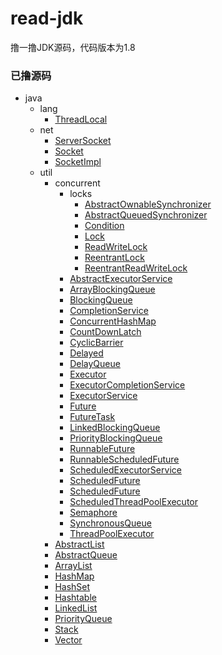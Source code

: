 # read-jdk
撸一撸JDK源码，代码版本为1.8  

### 已撸源码  
- java  
    - lang
        - [ThreadLocal](https://github.com/insaneXs/read-jdk/blob/master/classes/java/lang/ThreadLocal.java)  
    - net 
        - [ServerSocket](https://github.com/insaneXs/read-jdk/blob/master/classes/java/net/ServerSocket.java)
        - [Socket](https://github.com/insaneXs/read-jdk/blob/master/classes/java/net/Socket.java)    
        - [SocketImpl](https://github.com/insaneXs/read-jdk/blob/master/classes/java/net/SocketImpl.java) 
    - util
        - concurrent
            - locks 
                - [AbstractOwnableSynchronizer](https://github.com/insaneXs/read-jdk/blob/master/classes/java/util/concurrent/locks/AbstractOwnableSynchronizer.java) 
                - [AbstractQueuedSynchronizer](https://github.com/insaneXs/read-jdk/blob/master/classes/java/util/concurrent/locks/AbstractQueuedSynchronizer.java/)
                - [Condition](https://github.com/insaneXs/read-jdk/blob/master/classes/java/util/concurrent/locks/Condition.java/)  
                - [Lock](https://github.com/insaneXs/read-jdk/blob/master/classes/java/util/concurrent/locks/Lock.java/)  
                - [ReadWriteLock](https://github.com/insaneXs/read-jdk/blob/master/classes/java/util/concurrent/locks/ReadWriteLock.java/)  
                - [ReentrantLock](https://github.com/insaneXs/read-jdk/blob/master/classes/java/util/concurrent/locks/ReentrantLock.java/)  
                - [ReentrantReadWriteLock](https://github.com/insaneXs/read-jdk/blob/master/classes/java/util/concurrent/locks/ReentrantReadWriteLock.java/)  
            - [AbstractExecutorService](https://github.com/insaneXs/read-jdk/blob/master/classes/java/util/concurrent/AbstractExecutorService.java/)
            - [ArrayBlockingQueue](https://github.com/insaneXs/read-jdk/blob/master/classes/java/util/concurrent/ArrayBlockingQueue.java/)  
            - [BlockingQueue](https://github.com/insaneXs/read-jdk/blob/master/classes/java/util/concurrent/BlockingQueue.java/)
            - [CompletionService](https://github.com/insaneXs/read-jdk/blob/master/classes/java/util/concurrent/CompletionService.java/)  
            - [ConcurrentHashMap](https://github.com/insaneXs/read-jdk/blob/master/classes/java/util/concurrent/ConcurrentHashMap.java/)  
            - [CountDownLatch](https://github.com/insaneXs/read-jdk/blob/master/classes/java/util/concurrent/CountDownLatch.java/)  
            - [CyclicBarrier](https://github.com/insaneXs/read-jdk/blob/master/classes/java/util/concurrent/CyclicBarrier.java/)  
            - [Delayed](https://github.com/insaneXs/read-jdk/blob/master/classes/java/util/concurrent/Delayed.java/)
            - [DelayQueue](https://github.com/insaneXs/read-jdk/blob/master/classes/java/util/concurrent/Delayed.java/)
            - [Executor](https://github.com/insaneXs/read-jdk/blob/master/classes/java/util/concurrent/Executor.java/)
            - [ExecutorCompletionService](https://github.com/insaneXs/read-jdk/blob/master/classes/java/util/concurrent/ExecutorCompletionService.java/)
            - [ExecutorService](https://github.com/insaneXs/read-jdk/blob/master/classes/java/util/concurrent/ExecutorService.java/)
            - [Future](https://github.com/insaneXs/read-jdk/blob/master/classes/java/util/concurrent/Future.java/)
            - [FutureTask](https://github.com/insaneXs/read-jdk/blob/master/classes/java/util/concurrent/FutureTask.java/)
            - [LinkedBlockingQueue](https://github.com/insaneXs/read-jdk/blob/master/classes/java/util/concurrent/LinkedBlockingQueue.java/)  
            - [PriorityBlockingQueue](https://github.com/insaneXs/read-jdk/blob/master/classes/java/util/concurrent/PriorityBlockingQueue.java/)
            - [RunnableFuture](https://github.com/insaneXs/read-jdk/blob/master/classes/java/util/concurrent/RunnableFuture.java/)
            - [RunnableScheduledFuture](https://github.com/insaneXs/read-jdk/blob/master/classes/java/util/concurrent/RunnableScheduledFuture.java/)
            - [ScheduledExecutorService](https://github.com/insaneXs/read-jdk/blob/master/classes/java/util/concurrent/ScheduledExecutorService.java/)
            - [ScheduledFuture](https://github.com/insaneXs/read-jdk/blob/master/classes/java/util/concurrent/ScheduledFuture.java/)  
            - [ScheduledFuture](https://github.com/insaneXs/read-jdk/blob/master/classes/java/util/concurrent/ScheduledFuture.java/)  
            - [ScheduledThreadPoolExecutor](https://github.com/insaneXs/read-jdk/blob/master/classes/java/util/concurrent/ScheduledThreadPoolExecutor.java/)
            - [Semaphore](https://github.com/insaneXs/read-jdk/blob/master/classes/java/util/concurrent/Semaphore.java/) 
            - [SynchronousQueue](https://github.com/insaneXs/read-jdk/blob/master/classes/java/util/concurrent/SynchronousQueue.java/)
            - [ThreadPoolExecutor](https://github.com/insaneXs/read-jdk/blob/master/classes/java/util/concurrent/ThreadPoolExecutor.java/)
        - [AbstractList](https://github.com/insaneXs/read-jdk/blob/master/classes/java/util/AbstractList.java/)  
        - [AbstractQueue](https://github.com/insaneXs/read-jdk/blob/master/classes/java/util/AbstractQueue.java/)  
        - [ArrayList](https://github.com/insaneXs/read-jdk/blob/master/classes/java/util/ArrayList.java/)  
        - [HashMap](https://github.com/insaneXs/read-jdk/blob/master/classes/java/util/HashMap.java/)  
        - [HashSet](https://github.com/insaneXs/read-jdk/blob/master/classes/java/util/HashSet.java/)  
        - [Hashtable](https://github.com/insaneXs/read-jdk/blob/master/classes/java/util/Hashtable.java/)  
        - [LinkedList](https://github.com/insaneXs/read-jdk/blob/master/classes/java/util/LinkedList.java/)  
        - [PriorityQueue](https://github.com/insaneXs/read-jdk/blob/master/classes/java/util/PriorityQueue.java/)
        - [Stack](https://github.com/insaneXs/read-jdk/blob/master/classes/java/util/Stack.java/)  
        - [Vector](https://github.com/insaneXs/read-jdk/blob/master/classes/java/util/Vector.java/)